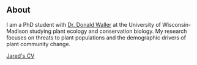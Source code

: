 ## About

I am a PhD student with [Dr. Donald Waller](https://wallerlab.wiscweb.wisc.edu/) at the University of Wisconsin-Madison studying plant ecology and conservation biology. My research focuses on threats to plant populations and the demographic drivers of plant community change.

[Jared's CV]()
